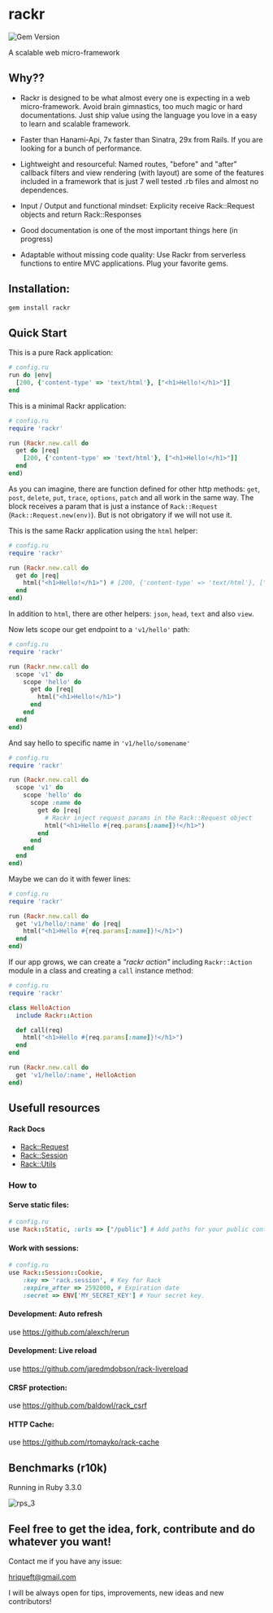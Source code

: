 # rackr
![Gem Version](https://img.shields.io/gem/v/rackr?style=social)


A scalable web micro-framework

## Why??

- Rackr is designed to be what almost every one is expecting in a web micro-framework. Avoid brain gimnastics, too much magic or hard documentations. Just ship value using the language you love in a easy to learn and scalable framework.

- Faster than Hanami-Api, 7x faster than Sinatra, 29x from Rails. If you are looking for a bunch of performance.

- Lightweight and resourceful: Named routes, "before" and "after" callback filters and view rendering (with layout) are some of the features included in a framework that is just 7 well tested .rb files and almost no dependences. 

- Input / Output and functional mindset: Explicity receive Rack::Request objects and return Rack::Responses 

- Good documentation is one of the most important things here (in progress)

- Adaptable without missing code quality: Use Rackr from serverless functions to entire MVC applications. Plug your favorite gems.

## Installation:

```bash
gem install rackr
```

## Quick Start
This is a pure Rack application:

```ruby
# config.ru
run do |env|
  [200, {'content-type' => 'text/html'}, ["<h1>Hello!</h1>"]]
end
```

This is a minimal Rackr application:
```ruby
# config.ru
require 'rackr'

run (Rackr.new.call do
  get do |req|
    [200, {'content-type' => 'text/html'}, ["<h1>Hello!</h1>"]]
  end
end)
```
As you can imagine, there are function defined for other http methods: `get`, `post`, `delete`, `put`, `trace`, `options`, `patch` and all work in the same way. The block receives a param that is just a instance of `Rack::Request` (`Rack::Request.new(env)`). But is not obrigatory if we will not use it.

This is the same Rackr application using the `html` helper:
```ruby
# config.ru
require 'rackr'

run (Rackr.new.call do
  get do |req|
    html("<h1>Hello!</h1>") # [200, {'content-type' => 'text/html'}, ["<h1>Hello!</h1>"]]
  end
end)
```
In addition to `html`, there are other helpers: `json`, `head`, `text` and also `view`.

Now lets scope our get endpoint to a `'v1/hello'` path:
```ruby
# config.ru
require 'rackr'

run (Rackr.new.call do
  scope 'v1' do
    scope 'hello' do
      get do |req|
        html("<h1>Hello!</h1>")
      end
    end
  end
end)
```

And say hello to specific name in `'v1/hello/somename'`
```ruby
# config.ru
require 'rackr'

run (Rackr.new.call do
  scope 'v1' do
    scope 'hello' do
      scope :name do
        get do |req|
          # Rackr inject request params in the Rack::Request object
          html("<h1>Hello #{req.params[:name]}!</h1>")
        end
      end
    end
  end
end)
```

Maybe we can do it with fewer lines:
```ruby
# config.ru
require 'rackr'

run (Rackr.new.call do
  get 'v1/hello/:name' do |req|
    html("<h1>Hello #{req.params[:name]}!</h1>")
  end
end)
```

If our app grows, we can create a *"rackr action"* including `Rackr::Action` module in a class and creating a `call` instance method:

```ruby
# config.ru
require 'rackr'

class HelloAction
  include Rackr::Action

  def call(req)
    html("<h1>Hello #{req.params[:name]}!</h1>")
  end
end

run (Rackr.new.call do
  get 'v1/hello/:name', HelloAction
end)
```

## Usefull resources

#### Rack Docs

- [Rack::Request](https://www.rubydoc.info/github/rack/rack/Rack/Request)
- [Rack::Session](https://www.rubydoc.info/github/rack/rack/Rack/Session)
- [Rack::Utils](https://www.rubydoc.info/github/rack/rack/Rack/Utils)

### How to

#### Serve static files:
```ruby
# config.ru
use Rack::Static, :urls => ["/public"] # Add paths for your public content
```
#### Work with sessions:

```ruby
# config.ru
use Rack::Session::Cookie,
    :key => 'rack.session', # Key for Rack 
    :expire_after => 2592000, # Expiration date
    :secret => ENV['MY_SECRET_KEY'] # Your secret key. 
```

#### Development: Auto refresh

use https://github.com/alexch/rerun

#### Development: Live reload

use https://github.com/jaredmdobson/rack-livereload

#### CRSF protection:

use https://github.com/baldowl/rack_csrf

#### HTTP Cache:

use https://github.com/rtomayko/rack-cache

## Benchmarks (r10k)

Running in Ruby 3.3.0

![rps_3](https://github.com/user-attachments/assets/773ce116-ccea-45f9-9503-176804cb997e)

## Feel free to get the idea, fork, contribute and do whatever you want!

Contact me if you have any issue:

hriqueft@gmail.com

I will be always open for tips, improvements, new ideas and new contributors! 


